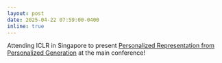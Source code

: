 ```yaml
---
layout: post
date: 2025-04-22 07:59:00-0400
inline: true
---
```


Attending ICLR in Singapore to present [Personalized Representation from Personalized Generation](https://personalized-rep.github.io/) at the main conference!